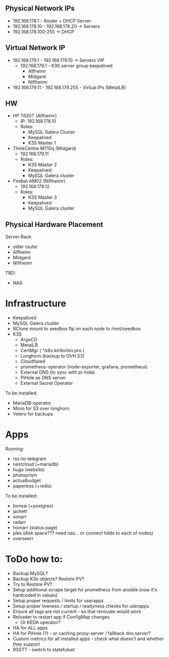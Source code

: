 Physical Network IPs
---

- 192.168.178.1 - Router + DHCP Server 
- 192.168.178.10 - 192.168.178.20 -> Servers
- 192.168.178.100-255 -> DHCP

Virtual Network IP
---
- 192.168.179.1 - 192.168.179.10 -> Servers VIP
  - 192.168.179.1 - K3S server group keepalived
    - Alfheimr
    - Midgard
    - Niflheimr
- 192.168.179.11 - 192.168.179.255 - Virtual IPs (MetalLB)

HW
---
- HP T620T (Alfheimr)
  - IP: 192.168.178.10
  - Roles: 
    - MySQL Galera Cluster
    - Keepalived
    - K3S Master 1
- ThinkCentre M710q (Midgard)     
  - 192.168.179.11
  - Roles:
    - K3S Master 2
    - Keepalived
    - MySQL Galera cluster
- Firebat AM02 (Niflheimr)
  - 192.168.179.12
  - Roles:
    - K3S Master 3
    - Keepalived
    - MySQL Galera cluster

Physical Hardware Placement
---

Server Rack:
 - older router
 - Alfheimr
 - Midgard
 - Niflheimr

TBD:
 - NAS

# Infrastructure

- Keepalived
- MySQL Galera cluster
- RClone mount to seedbox ftp on each node to /mnt/seedbox
- K3S
  - ArgoCD
  - MetalLB
  - CertMgr ( *.k8s.kirillorlov.pro )
  - Longhorn (backup to OVH S3)
  - Cloudflared
  - prometheus-operator (node-exporter, grafana, prometheus)
  - External DNS (to sync with pi-hole)
  - PiHole as DNS server
  - External Secret Operator 

To be installed:
  - MariaDB-operator
  - Minio for S3 over longhorn
  - Velero for backups

# Apps

Running:
 - rss-to-telegram
 - nextcloud (+mariadb)
 - hugo (website)
 - photoprism
 - actualbudget
 - paperless (+redis)

To be installed:
 - bonsai (+postgres)
 - jackett
 - sonarr
 - radarr
 - homarr (status page)
 - plex (disk space??? need nas... or connect hdds to each of nodes)
 - overseerr
 
# ToDo how to:

- Backup MySQL?
- Backup K3s objects? Restore PV?
- Try to Restore PV?
- Setup additional scrape target for prometheus from ansible (now it's hardcoded in values)
- Setup proper requests / limits for userapps
- Setup proper liveness / startup / readyness checks for userapps
- Ensure all tags are not current - so that renovate would work
- Reloader to restart app if ConfigMap changes
  - Or KEDA operator? 
- HA for ALL apps
- HA for PiHole (?) - or caching proxy-server / fallback dns server?
- Custom metrics for all installed apps - check what doesn't and whether they support
- RSSTT - switch to statefulset 